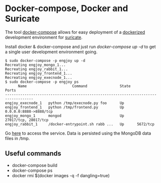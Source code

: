 # Docker-compose, Docker and Suricate

The tool [docker-compose](http://docs.docker.com/compose/) allows for easy 
deployment of a [dockerized](https://www.docker.com/) development environment 
for [suricate](https://github.com/engjoy/suricate).

Install docker & docker-compose and just run *docker-compose up -d* to get a
single user development environment going.

    $ sudo docker-compose -p engjoy up -d
    Recreating engjoy_mongo_1...
    Recreating engjoy_rabbit_1...
    Recreating engjoy_frontend_1...
    Recreating engjoy_execnode_1...
    $ sudo docker-compose -p engjoy ps   
          Name                     Command               State           Ports          
    -----------------------------------------------------------------------------------
    engjoy_execnode_1   python /tmp/execnode.py foo      Up                             
    engjoy_frontend_1   python /tmp/frontend.py          Up      0.0.0.0:8888->8888/tcp 
    engjoy_mongo_1      mongod                           Up      27017/tcp, 28017/tcp   
    engjoy_rabbit_1     /docker-entrypoint.sh rabb ...   Up      5672/tcp           

Go [here](http://localhost:8888/) to access the service. Data is persisted 
using the MongoDB data files in /tmp.

## Useful commands

* docker-compose build
* docker-compose ps
* docker rmi $(docker images -q -f dangling=true)

